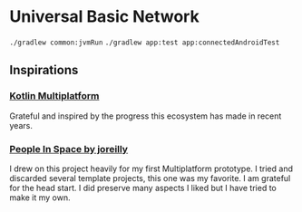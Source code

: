 # Universal Basic Network

`./gradlew common:jvmRun`
`./gradlew app:test app:connectedAndroidTest`

## Inspirations

### [Kotlin Multiplatform](https://kotlinlang.org/docs/multiplatform.html)
Grateful and inspired by the progress this ecosystem has made in recent years.

### [People In Space by joreilly](https://github.com/joreilly/PeopleInSpace)
I drew on this project heavily for my first Multiplatform prototype. I tried and discarded several template projects, this one was my favorite. I am grateful for the head start. I did preserve many aspects I liked but I have tried to make it my own. 
